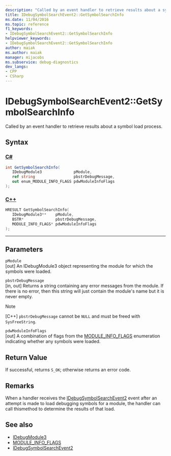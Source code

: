 ```yaml
---
description: "Called by an event handler to retrieve results about a symbol load process."
title: IDebugSymbolSearchEvent2::GetSymbolSearchInfo
ms.date: 11/04/2016
ms.topic: reference
f1_keywords:
- IDebugSymbolSearchEvent2::GetSymbolSearchInfo
helpviewer_keywords:
- IDebugSymbolSearchEvent2::GetSymbolSearchInfo
author: maiak
ms.author: maiak
manager: mijacobs
ms.subservice: debug-diagnostics
dev_langs:
- CPP
- CSharp
---
```

# IDebugSymbolSearchEvent2::GetSymbolSearchInfo

Called by an event handler to retrieve results about a symbol load process.

## Syntax

### [C#](#tab/csharp)
```csharp
int GetSymbolSearchInfo(
   IDebugModule3              pModule,
   ref string                 pbstrDebugMessage,
   out enum_MODULE_INFO_FLAGS pdwModuleInfoFlags
);
```
### [C++](#tab/cpp)
```cpp
HRESULT GetSymbolSearchInfo(
   IDebugModule3**    pModule,
   BSTR*              pbstrDebugMessage,
   MODULE_INFO_FLAGS* pdwModuleInfoFlags
);
```
---

## Parameters
`pModule`\
[out] An IDebugModule3 object representing the module for which the symbols were loaded.

`pbstrDebugMessage`\
[in, out] Returns a string containing any error messages from the module. If there is no error, then this string will just contain the module's name but it is never empty.

> [!NOTE]
> [C++] `pbstrDebugMessage` cannot be `NULL` and must be freed with `SysFreeString`.

`pdwModuleInfoFlags`\
[out] A combination of flags from the [MODULE_INFO_FLAGS](../../../extensibility/debugger/reference/module-info-flags.md) enumeration indicating whether any symbols were loaded.

## Return Value
 If successful, returns `S_OK`; otherwise returns an error code.

## Remarks
 When a handler receives the [IDebugSymbolSearchEvent2](../../../extensibility/debugger/reference/idebugsymbolsearchevent2.md) event after an attempt is made to load debugging symbols for a module, the handler can call thismethod to determine the results of that load.

## See also
- [IDebugModule3](../../../extensibility/debugger/reference/idebugmodule3.md)
- [MODULE_INFO_FLAGS](../../../extensibility/debugger/reference/module-info-flags.md)
- [IDebugSymbolSearchEvent2](../../../extensibility/debugger/reference/idebugsymbolsearchevent2.md)
